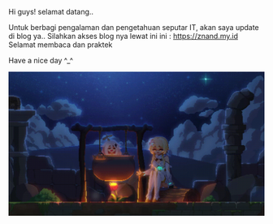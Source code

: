 Hi guys! selamat datang..

Untuk berbagi pengalaman dan pengetahuan seputar IT, akan saya update di blog ya..
Silahkan akses blog nya lewat ini ini : https://znand.my.id
Selamat membaca dan praktek

Have a nice day ^_^

![running script](./themes/butterfly/source/img/background8.gif)
